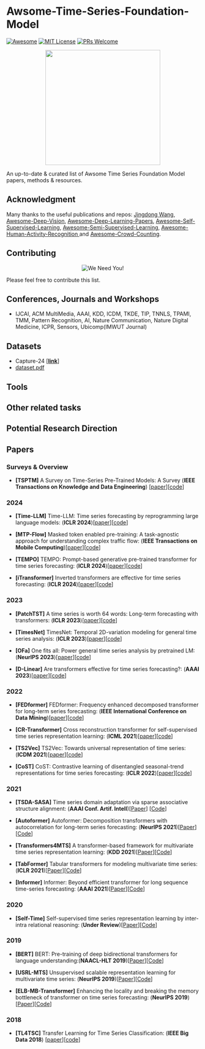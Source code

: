 # Awsome-Time-Series-Foundation-Model

[![Awesome](https://awesome.re/badge.svg)](https://awesome.re) [![MIT License](https://img.shields.io/badge/license-MIT-green.svg)](https://opensource.org/licenses/MIT) [![PRs Welcome](https://img.shields.io/badge/PRs-welcome-brightgreen.svg?style=flat-square)](http://makeapullrequest.com)

<p align="center">
  <img width="300" src="https://i.imgur.com/Ky2jxnj.png" "Awesome!">
</p>

An up-to-date & curated list of Awsome Time Series Foundation Model papers, methods & resources.

## Acknowledgment

Many thanks to the useful publications and repos: [Jingdong Wang](https://github.com/jindongwang), [Awesome-Deep-Vision](https://github.com/kjw0612/awesome-deep-vision), [Awesome-Deep-Learning-Papers](https://github.com/terryum/awesome-deep-learning-papers), [Awesome-Self-Supervised-Learning](https://github.com/jason718/awesome-self-supervised-learning), [Awesome-Semi-Supervised-Learning](https://github.com/yassouali/awesome-semi-supervised-learning), [Awesome-Human-Activity-Recognition
](https://github.com/haoranD/Awesome-Human-Activity-Recognition/) and [Awesome-Crowd-Counting](https://github.com/gjy3035/Awesome-Crowd-Counting#datasets).

## Contributing
<p align="center">
  <img src="http://cdn1.sportngin.com/attachments/news_article/7269/5172/needyou_small.jpg" alt="We Need You!">
</p>

Please feel free to contribute this list.


## Conferences, Journals and Workshops
- IJCAI, ACM MultiMedia, AAAI, KDD, ICDM, TKDE, TIP, TNNLS, TPAMI, TMM, Pattern Recognition, AI, Nature Communication, Nature Digital Medicine, ICPR, Sensors, Ubicomp(IMWUT Journal)

## Datasets

- Capture-24 [[**link**](https://github.com/OxWearables/capture24)]
- [dataset.pdf](https://github.com/user-attachments/files/18237410/dataset.pdf)


## Tools

## Other related tasks

## Potential Research Direction

## Papers

### Surveys & Overview

- <a name="TSPTM"></a> **[TSPTM]** A Survey on Time-Series Pre-Trained Models: A Survey (**IEEE Transactions on Knowledge and Data Engineering**) [[paper](https://arxiv.org/abs/2305.10716)][[code](https://github.com/qianlima-lab/time-series-ptms)]

### 2024

- <a name="Time-LLM"></a> **[Time-LLM]** Time-LLM: Time series forecasting by reprogramming large language models: (**ICLR 2024**)[[paper](https://arxiv.org/pdf/2310.01728)][[code](https://github.com/KimMeen/Time-LLM)]

- <a name="MTP-Flow"></a> **[MTP-Flow]** Masked token enabled pre-training: A task-agnostic approach for understanding complex traffic flow: (**IEEE Transactions on Mobile Computing**)[[paper](https://ieeexplore.ieee.org/stamp/stamp.jsp?tp=&arnumber=10505023)][[code](https://github.com/Xiao-Di/TSSN)]

- <a name="TEMPO"></a> **[TEMPO]** TEMPO: Prompt-based generative pre-trained transformer for time series forecasting: (**ICLR 2024**)[[paper](https://arxiv.org/pdf/2310.04948)][[code](https://github.com/DC-research/TEMPO)]

- <a name="iTransformer"></a> **[iTransformer]** Inverted transformers are effective for time series forecasting: (**ICLR 2024**)[[paper](https://arxiv.org/pdf/2310.06625)][[code](https://github.com/thuml/iTransformer)]

### 2023

- <a name="PatchTST"></a> **[PatchTST]** A time series is worth 64 words: Long-term forecasting with transformers: (**ICLR 2023**)[[paper](https://arxiv.org/pdf/2211.14730)][[code](https://github.com/PatchTST/PatchTST)]

- <a name="TimesNet"></a> **[TimesNet]** TimesNet: Temporal 2D-variation modeling for general time series analysis: (**ICLR 2023**)[[paper](https://arxiv.org/pdf/2210.02186)][[code](https://github.com/thuml/TimesNet)]

- <a name="OFa"></a> **[OFa]** One fits all: Power general time series analysis by pretrained LM: (**NeurIPS 2023**)[[paper](https://arxiv.org/pdf/2302.11939)][[code](https://github.com/DAMO-DI-ML/NeurIPS2023-One-Fits-All)]

- <a name="D-Linear"></a> **[D-Linear]** Are transformers effective for time series forecasting?: (**AAAI 2023**)[[paper](https://arxiv.org/pdf/2205.13504)][[code](https://github.com/cure-lab/LTSF-Linear)]

### 2022

- <a name="FEDformer"></a>  **[FEDformer]** FEDformer: Frequency enhanced decomposed transformer for long-term series forecasting: (**IEEE International Conference on Data Mining**)[[paper](https://arxiv.org/pdf/2201.12740)][[code](https://github.com/MAZiqing/FEDformer)]

- <a name="CR-Transformer"></a>  **[CR-Transformer]** Cross reconstruction transformer for self-supervised time series representation learning: (**ICML 2021**)[[paper](https://arxiv.org/pdf/2205.09928)][[code](https://github.com/BobZwr/Cross-Reconstruction-Transformer)]

- <a name="TS2Vec"></a>  **[TS2Vec]** TS2Vec: Towards universal representation of time series: (**ICDM 2021**)[[paper](https://arxiv.org/pdf/2106.10466v2)][[code](https://github.com/zhihanyue/ts2vec)]

- <a name="CoST"></a>  **[CoST]** CoST: Contrastive learning of disentangled seasonal-trend representations for time series forecasting: (**ICLR 2022**)[[paper](https://arxiv.org/pdf/2202.01575)][[code](https://github.com/salesforce/CoST)]

### 2021

- <a name="TSDA-SASA"></a>  **[TSDA-SASA]** Time series domain adaptation via sparse associative structure alignment: (**AAAI Conf. Artif. Intell**)[[Paper](https://arxiv.org/abs/2012.11797)] [[Code](https://github.com/DMIRLAB-Group/SASA-pytorch)]

- <a name="Autoformers"></a>  **[Autoformer]** Autoformer: Decomposition transformers with autocorrelation for long-term series forecasting: (**NeurIPS 2021**)[[Paper](https://arxiv.org/pdf/2106.13008)][[Code](https://github.com/thuml/Autoformer)]

- <a name="Transformers4MTS"></a>  **[Transformers4MTS]** A transformer-based framework for multivariate time series representation learning: (**KDD 2021**)[[Paper](https://arxiv.org/pdf/2010.02803)][[Code](https://github.com/gzerveas/mvts_transformer)]

- <a name="TabFormer"></a>  **[TabFormer]** Tabular transformers for modeling multivariate time series: (**ICLR 2021**)[[Paper](https://arxiv.org/pdf/2011.01843v1)][[Code](https://github.com/IBM/TabFormer)]

- <a name="Informer"></a>  **[Informer]** Informer: Beyond efficient transformer for long sequence time-series forecasting: (**AAAI 2021**)[[Paper](https://arxiv.org/pdf/2012.07436)][[Code](https://github.com/zhouhaoyi/Informer2020)]

### 2020

- <a name="Self-Time"></a>  **[Self-Time]** Self-supervised time series representation
learning by inter-intra relational reasoning: (**Under Review**)[[Paper](https://arxiv.org/pdf/2011.13548)][[Code](https://github.com/haoyfan/SelfTime)]

### 2019

- <a name="BERT"></a>  **[BERT]** BERT: Pre-training of deep bidirectional transformers for language understanding:(**NAACL-HLT 2019**)[[Paper](https://arxiv.org/pdf/1810.04805)][[Code](https://github.com/google-research/bert)]

- <a name="USRL-MTS"></a>  **[USRL-MTS]** Unsupervised scalable representation learning for multivariate time series: (**NeurIPS 2019**)[[Paper](https://arxiv.org/pdf/1901.10738)][[Code](https://github.com/White-Link/UnsupervisedScalableRepresentationLearningTimeSeries)]

- <a name="ELB-MB-Transformer"></a>  **[ELB-MB-Transformer]** Enhancing the locality and breaking the memory bottleneck of transformer on time series forecasting: (**NeurIPS 2019**)[[Paper](https://arxiv.org/pdf/1907.00235)][[Code](https://github.com/mlpotter/Transformer_Time_Series)]

### 2018

- <a name="TL4TSC"></a> **[TL4TSC]** Transfer Learning for Time Series Classification: (**IEEE Big Data 2018**) [[paper](https://arxiv.org/pdf/1811.01533)][[code](https://github.com/hfawaz/bigdata18?tab=readme-ov-file)]


